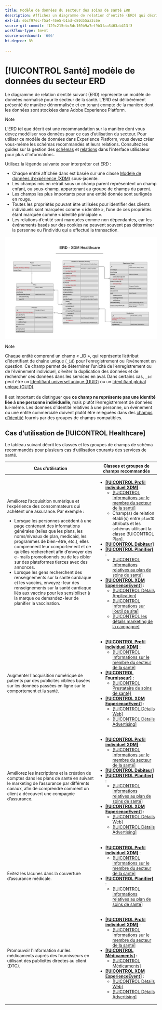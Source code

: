 ```yaml
---
title: Modèle de données du secteur des soins de santé ERD
description: Affichez un diagramme de relation d’entité (ERD) qui décrit un modèle de données normalisé pour le secteur de la santé. Ce modèle de données est compatible avec le modèle de données d’expérience (XDM) à utiliser dans Adobe Experience Platform.
exl-id: ebcf97ec-f5a4-46e5-b1ad-c80d55aa2c6e
source-git-commit: f129c215ebc5dc169b9a7ef9b3faa3463ab413f3
workflow-type: tm+mt
source-wordcount: '606'
ht-degree: 8%

---
```


# [!UICONTROL Santé] modèle de données du secteur ERD

Le diagramme de relation d’entité suivant (ERD) représente un modèle de données normalisé pour le secteur de la santé. L’ERD est délibérément présenté de manière dénormalisée et en tenant compte de la manière dont les données sont stockées dans Adobe Experience Platform.

>[!NOTE]
>
>L’ERD tel que décrit est une recommandation sur la manière dont vous devez modéliser vos données pour ce cas d’utilisation du secteur. Pour utiliser ce modèle de données dans Experience Platform, vous devez créer vous-même les schémas recommandés et leurs relations. Consultez les guides sur la gestion des [schémas](../../ui/resources/schemas.md) et [relations](../../tutorials/relationship-ui.md) dans l’interface utilisateur pour plus d’informations.

Utilisez la légende suivante pour interpréter cet ERD :

* Chaque entité affichée dans est basée sur une classe [Modèle de données d’expérience (XDM)](../composition.md#class) sous-jacente.
* Les champs mis en retrait sous un champ parent représentent un champ enfant, ou sous-champ, appartenant au groupe de champs du parent.
* Les champs les plus importants pour une entité donnée sont surlignés en rouge.
* Toutes les propriétés pouvant être utilisées pour identifier des clients individuels sont marquées comme « identité », l’une de ces propriétés étant marquée comme « identité principale ».
* Les relations d’entité sont marquées comme non dépendantes, car les événements basés sur des cookies ne peuvent souvent pas déterminer la personne ou l’individu qui a effectué la transaction.

![Exemple de modèle de données ERD pour le secteur de la santé](../../images/industries/healthcare.png)

>[!NOTE]
>
>Chaque entité comprend un champ « _ID », qui représente l’attribut d’identifiant de chaîne unique (`_id`) pour l’enregistrement ou l’événement en question. Ce champ permet de déterminer l’unicité de l’enregistrement ou de l’événement individuel, d’éviter la duplication des données et de rechercher ces données dans les services en aval. Dans certains cas, `_id` peut être un [Identifiant universel unique (UUID)](https://tools.ietf.org/html/rfc4122) ou un [Identifiant global unique (GUID)](https://docs.microsoft.com/fr-fr/dotnet/api/system.guid?view=net-5.0).<br><br>Il est important de distinguer que **ce champ ne représente pas une identité liée à une personne individuelle**, mais plutôt lʼenregistrement de données lui-même. Les données d’identité relatives à une personne, un événement ou une entité commerciale doivent plutôt être reléguées dans des [champs d’identité](../composition.md#identity) fournis par des groupes de champs compatibles.

## Cas d’utilisation de [!UICONTROL Healthcare]

Le tableau suivant décrit les classes et les groupes de champs de schéma recommandés pour plusieurs cas d’utilisation courants des services de santé.

| Cas d’utilisation | Classes et groupes de champs recommandés |
| --- | --- |
| Améliorez l’acquisition numérique et l’expérience des consommateurs qui achètent une assurance. Par exemple : <ul><li>Lorsque les personnes accèdent à une page contenant des informations générales (telles que les plans, les noms/niveaux de plan, medicaid, les programmes de bien-être, etc.), elles comprennent leur comportement et ce qu’elles recherchent afin d’envoyer des e-mails promotionnels ou de les cibler sur des plateformes tierces avec des annonces.</li><li>Lorsque les gens recherchent des renseignements sur la santé cardiaque et les vaccins, envoyez-leur des renseignements sur la santé cardiaque liés aux vaccins pour les sensibiliser à la marque ou demandez-leur de planifier la vaccination.</li></ul> | <ul><li>**[[!UICONTROL Profil individuel XDM]](../../classes/individual-profile.md)** :<ul><li>[[!UICONTROL Informations sur le membre du secteur de la santé]](../../field-groups/profile/healthcare-member-details.md)</li><li>Champ(s) de relation établi(s) entre `planID` attributs et les schémas utilisant la classe [!UICONTROL Plan].</li></ul></li><li>**[[!UICONTROL Débiteur]](../../classes/payer.md)**</li><li>**[[!UICONTROL Planifier]](../../classes/plan.md)** :<ul><li>[[!UICONTROL Informations relatives au plan de soins de santé]](../../field-groups/plan/healthcare-plan-details.md)</li></ul></li><li>**[[!UICONTROL XDM ExperienceEvent]](../../classes/experienceevent.md)** :<ul><li>[[!UICONTROL Détails Application]](../../field-groups/event/application-details.md)</li><li>[[!UICONTROL Informations sur l’outil de site]](../../field-groups/event/sitetool-details.md)</li><li>[[!UICONTROL  les détails marketing de la campagne]](../../field-groups/event/campaign-marketing-details.md)</li></ul></li></ul> |
| Augmenter l&#39;acquisition numérique de patients par des publicités ciblées basées sur les données passées en ligne sur le comportement et la santé. | <ul><li>**[[!UICONTROL Profil individuel XDM]](../../classes/individual-profile.md)** :<ul><li>[[!UICONTROL Informations sur le membre du secteur de la santé]](../../field-groups/profile/healthcare-member-details.md)</li></ul></li><li>**[[!UICONTROL Fournisseur]](../../classes/provider.md)** :<ul><li>[[!UICONTROL Prestataire de soins de santé]](../../field-groups/provider/healthcare-provider.md)</li></ul></li><li>**[[!UICONTROL XDM ExperienceEvent]](../../classes/experienceevent.md)** :<ul><li>[[!UICONTROL Détails Web]](../../field-groups/event/web-details.md)</li><li>[[!UICONTROL Détails Advertising]](../../field-groups/event/advertising-details.md)</li></ul></li></ul> |
| Améliorez les inscriptions et la création de comptes dans les plans de santé en suivant le marketing de l’assurance par différents canaux, afin de comprendre comment un client a découvert une compagnie d’assurance. | <ul><li>**[[!UICONTROL Profil individuel XDM]](../../classes/individual-profile.md)** :<ul><li>[[!UICONTROL Informations sur le membre du secteur de la santé]](../../field-groups/profile/healthcare-member-details.md)</li></ul></li><li>**[[!UICONTROL Débiteur]](../../classes/payer.md)**</li><li>**[[!UICONTROL Planifier]](../../classes/plan.md)** :<ul><li>[[!UICONTROL Informations relatives au plan de soins de santé]](../../field-groups/plan/healthcare-plan-details.md)</li></ul></li><li>**[[!UICONTROL XDM ExperienceEvent]](../../classes/experienceevent.md)** :<ul><li>[[!UICONTROL Détails Web]](../../field-groups/event/web-details.md)</li><li>[[!UICONTROL Détails Advertising]](../../field-groups/event/advertising-details.md)</li></ul></li></ul> |
| Évitez les lacunes dans la couverture d’assurance médicale. | <ul><li>**[[!UICONTROL Profil individuel XDM]](../../classes/individual-profile.md)** :<ul><li>[[!UICONTROL Informations sur le membre du secteur de la santé]](../../field-groups/profile/healthcare-member-details.md)</li></ul></li><li>**[[!UICONTROL Planifier]](../../classes/plan.md)** :<ul><li>[[!UICONTROL Informations relatives au plan de soins de santé]](../../field-groups/plan/healthcare-plan-details.md)</li></ul></li></ul> |
| Promouvoir l&#39;information sur les médicaments auprès des fournisseurs en utilisant des publicités directes au client (DTC). | <ul><li>**[[!UICONTROL Profil individuel XDM]](../../classes/individual-profile.md)** :<ul><li>[[!UICONTROL Informations sur le membre du secteur de la santé]](../../field-groups/profile/healthcare-member-details.md)</li></ul></li><li>**[[!UICONTROL Médicaments]](../../classes/medication.md)** :<ul><li>[[!UICONTROL Médicaments]](../../field-groups/medication/healthcare-medication.md)</li></ul></li><li>**[[!UICONTROL XDM ExperienceEvent]](../../classes/experienceevent.md)** :<ul><li>[[!UICONTROL Détails Web]](../../field-groups/event/web-details.md)</li><li>[[!UICONTROL Détails Advertising]](../../field-groups/event/advertising-details.md)</li></ul></li></ul> |

